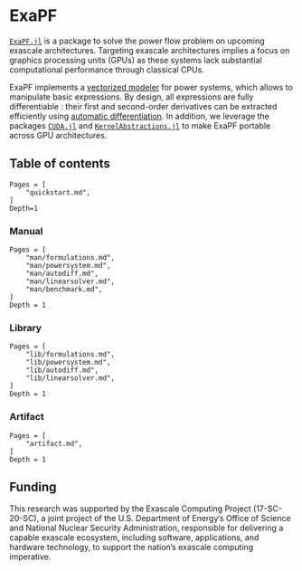 # ExaPF

[`ExaPF.jl`](https://github.com/exanauts/ExaPF.jl) is a
package to solve the power flow problem on upcoming exascale architectures.
Targeting exascale architectures implies a focus on graphics processing units
(GPUs) as these systems lack substantial computational performance through classical CPUs.

ExaPF implements a [vectorized modeler](man/formulations.md) for power systems, which allows
to manipulate basic expressions. By design, all expressions are fully differentiable :
their first and second-order derivatives can be extracted efficiently
using [automatic differentiation](man/autodiff.md). In addition,
we leverage the packages [`CUDA.jl`](https://github.com/JuliaGPU/CUDA.jl) and
[`KernelAbstractions.jl`](https://github.com/JuliaGPU/KernelAbstractions.jl) to make ExaPF portable across GPU architectures.



## Table of contents

```@contents
Pages = [
    "quickstart.md",
]
Depth=1
```

### Manual

```@contents
Pages = [
    "man/formulations.md",
    "man/powersystem.md",
    "man/autodiff.md",
    "man/linearsolver.md",
    "man/benchmark.md",
]
Depth = 1
```

### Library

```@contents
Pages = [
    "lib/formulations.md",
    "lib/powersystem.md",
    "lib/autodiff.md",
    "lib/linearsolver.md",
]
Depth = 1
```

### Artifact
```@contents
Pages = [
    "artifact.md",
]
Depth = 1
```


## Funding

This research was supported by the Exascale Computing Project (17-SC-20-SC),
a joint project of the U.S. Department of Energy’s Office of Science and
National Nuclear Security Administration, responsible for delivering a
capable exascale ecosystem, including software, applications, and hardware
technology, to support the nation’s exascale computing imperative.

